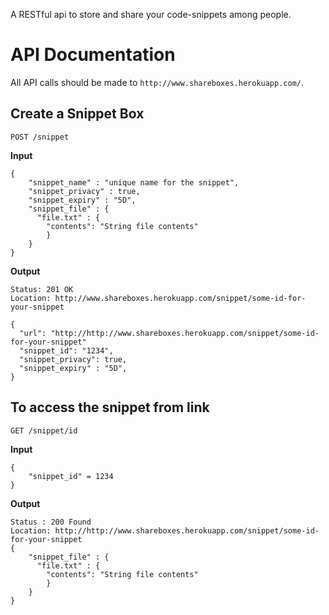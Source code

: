 A RESTful api to store and share your code-snippets among people.


# API Documentation

All API calls should be made to `http://www.shareboxes.herokuapp.com/`.

## Create a Snippet Box

`POST /snippet`

**Input**

```
{
    "snippet_name" : "unique name for the snippet",
    "snippet_privacy" : true, 
    "snippet_expiry" : "5D",  
    "snippet_file" : {
      "file.txt" : {
        "contents": "String file contents"
        }
    }
}
```

**Output**

```
Status: 201 OK
Location: http://www.shareboxes.herokuapp.com/snippet/some-id-for-your-snippet

{
  "url": "http://http://www.shareboxes.herokuapp.com/snippet/some-id-for-your-snippet"
  "snippet_id": "1234",
  "snippet_privacy": true,
  "snippet_expiry" : "5D",
}
```

## To access the snippet from link

`GET /snippet/id`

**Input**
``` 
{
    "snippet_id" = 1234
}
```

**Output**
```
Status : 200 Found
Location: http://http://www.shareboxes.herokuapp.com/snippet/some-id-for-your-snippet
{
    "snippet_file" : {
      "file.txt" : {
        "contents": "String file contents"
        }
    }
}
